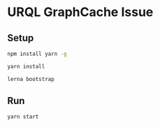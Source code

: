 # URQL GraphCache Issue

## Setup

```sh
npm install yarn -g

yarn install

lerna bootstrap
```

## Run

```
yarn start
```
